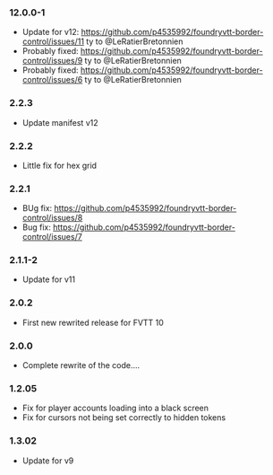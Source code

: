 ### 12.0.0-1

- Update for v12: https://github.com/p4535992/foundryvtt-border-control/issues/11 ty to @LeRatierBretonnien
- Probably fixed: https://github.com/p4535992/foundryvtt-border-control/issues/9 ty to @LeRatierBretonnien
- Probably fixed: https://github.com/p4535992/foundryvtt-border-control/issues/6 ty to @LeRatierBretonnien

### 2.2.3

- Update manifest v12

### 2.2.2

- Little fix for hex grid

### 2.2.1

- BUg fix: https://github.com/p4535992/foundryvtt-border-control/issues/8
- Bug fix: https://github.com/p4535992/foundryvtt-border-control/issues/7

### 2.1.1-2

- Update for v11

### 2.0.2

- First new rewrited release for FVTT 10

### 2.0.0

- Complete rewrite of the code....

### 1.2.05

- Fix for player accounts loading into a black screen
- Fix for cursors not being set correctly to hidden tokens

### 1.3.02

- Update for v9
